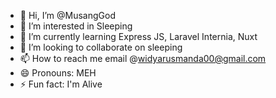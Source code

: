 - 👋 Hi, I’m @MusangGod
- 👀 I’m interested in Sleeping
- 🌱 I’m currently learning Express JS, Laravel Internia, Nuxt
- 💞️ I’m looking to collaborate on sleeping
- 📫 How to reach me email @widyarusmanda00@gmail.com
- 😄 Pronouns: MEH
- ⚡ Fun fact: I'm Alive

<!---
MusangGod/MusangGod is a ✨ special ✨ repository because its `README.md` (this file) appears on your GitHub profile.
You can click the Preview link to take a look at your changes.
--->
